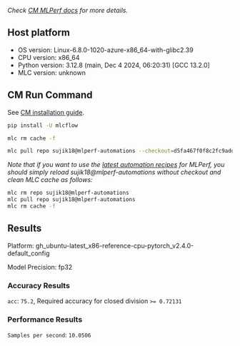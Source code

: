 *Check [CM MLPerf docs](https://docs.mlcommons.org/inference) for more details.*

## Host platform

* OS version: Linux-6.8.0-1020-azure-x86_64-with-glibc2.39
* CPU version: x86_64
* Python version: 3.12.8 (main, Dec  4 2024, 06:20:31) [GCC 13.2.0]
* MLC version: unknown

## CM Run Command

See [CM installation guide](https://docs.mlcommons.org/inference/install/).

```bash
pip install -U mlcflow

mlc rm cache -f

mlc pull repo sujik18@mlperf-automations --checkout=d5fa467f0f8c2fc9addc92f58236479ada94ac28


```
*Note that if you want to use the [latest automation recipes](https://docs.mlcommons.org/inference) for MLPerf,
 you should simply reload sujik18@mlperf-automations without checkout and clean MLC cache as follows:*

```bash
mlc rm repo sujik18@mlperf-automations
mlc pull repo sujik18@mlperf-automations
mlc rm cache -f

```

## Results

Platform: gh_ubuntu-latest_x86-reference-cpu-pytorch_v2.4.0-default_config

Model Precision: fp32

### Accuracy Results 
`acc`: `75.2`, Required accuracy for closed division `>= 0.72131`

### Performance Results 
`Samples per second`: `10.0506`
